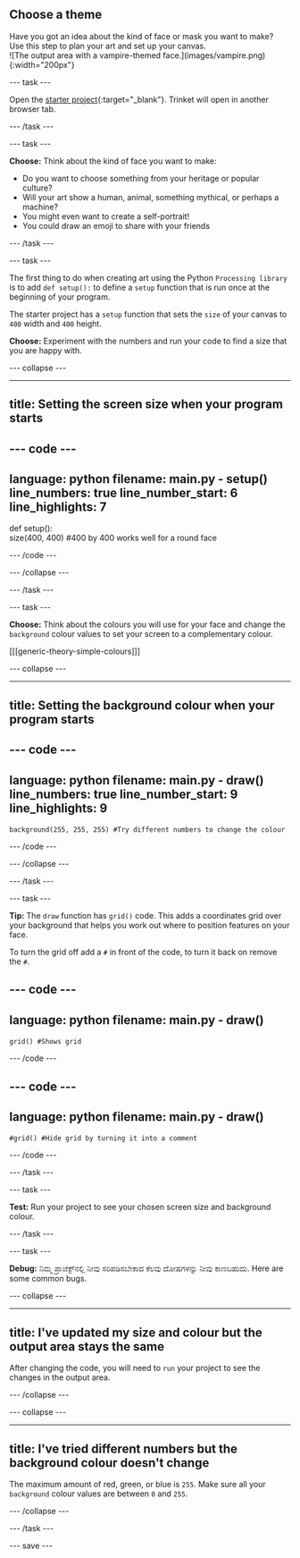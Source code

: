 ## Choose a theme

<div style="display: flex; flex-wrap: wrap">
<div style="flex-basis: 200px; flex-grow: 1; margin-right: 15px;">
Have you got an idea about the kind of face or mask you want to make? Use this step to plan your art and set up your canvas.
</div>
<div>
![The output area with a vampire-themed face.](images/vampire.png){:width="200px"}
</div>
</div>

--- task ---

Open the [starter project](https://trinket.io/library/trinkets/54d15b9cdf){:target="_blank"}. Trinket will open in another browser tab.

--- /task ---

--- task ---

**Choose:** Think about the kind of face you want to make:
+ Do you want to choose something from your heritage or popular culture?
+ Will your art show a human, animal, something mythical, or perhaps a machine?
+ You might even want to create a self-portrait!
+ You could draw an emoji to share with your friends

--- /task ---

--- task ---

The first thing to do when creating art using the Python `Processing library` is to add `def setup():` to define a `setup` function that is run once at the beginning of your program.

The starter project has a `setup` function that sets the `size` of your canvas to `400` width and `400` height.

**Choose:** Experiment with the numbers and run your code to find a size that you are happy with.

--- collapse ---

---
title: Setting the screen size when your program starts
---

--- code ---
---
language: python filename: main.py - setup() line_numbers: true line_number_start: 6
line_highlights: 7
---
def setup():   
size(400, 400) #400 by 400 works well for a round face

--- /code ---

--- /collapse ---

--- /task ---

--- task ---

**Choose:** Think about the colours you will use for your face and change the `background` colour values to set your screen to a complementary colour.

[[[generic-theory-simple-colours]]]

--- collapse ---

---
title: Setting the background colour when your program starts
---

--- code ---
---
language: python filename: main.py - draw() line_numbers: true line_number_start: 9
line_highlights: 9
---

    background(255, 255, 255) #Try different numbers to change the colour

--- /code ---

--- /collapse ---

--- /task ---

--- task ---

**Tip:** The `draw` function has `grid()` code. This adds a coordinates grid over your background that helps you work out where to position features on your face.

To turn the grid off add a `#` in front of the code, to turn it back on remove the `#`.

--- code ---
---
language: python
filename: main.py - draw()
---

    grid() #Shows grid

--- /code ---

--- code ---
---
language: python
filename: main.py - draw()
---

    #grid() #Hide grid by turning it into a comment

--- /code ---

--- /task ---

--- task ---

**Test:** Run your project to see your chosen screen size and background colour.

--- /task ---


--- task ---

**Debug:** ನಿಮ್ಮ ಪ್ರಾಜೆಕ್ಟ್‌ನಲ್ಲಿ ನೀವು ಸರಿಪಡಿಸಬೇಕಾದ ಕೆಲವು ದೋಷಗಳನ್ನು ನೀವು ಕಾಣಬಹುದು. Here are some common bugs.

--- collapse ---

---
title: I've updated my size and colour but the output area stays the same
---

After changing the code, you will need to `run` your project to see the changes in the output area.

--- /collapse ---

--- collapse ---

---
title: I've tried different numbers but the background colour doesn't change
---

The maximum amount of red, green, or blue is `255`. Make sure all your `background` colour values are between `0` and `255`.

--- /collapse ---

--- /task ---

--- save ---
